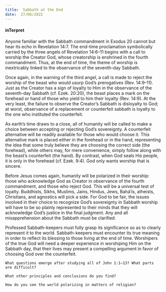 ```yaml
---
title:  Sabbath at the End
date:  27/06/2022
---
```


#### inTerpret

Anyone familiar with the Sabbath commandment in Exodus 20 cannot but hear its echo in Revelation 14:7. The end-time proclamation symbolically carried by the three angels of Revelation 14:6–11 begins with a call to worship the Creator God, whose creatorship is enshrined in the fourth commandment. Thus, at the end of time, the theme of worship is inextricably linked to the observance of the seventh-day Sabbath.

Once again, in the warning of the third angel, a call is made to reject the worship of the beast who would usurp God’s prerogatives (Rev. 14:9–11). Just as the Creator has a sign of loyalty to Him in the observance of the seventh-day Sabbath (cf. Ezek. 20:20), the beast places a mark on the forehead or hand of those who yield to him their loyalty (Rev. 14:9). At the very least, the failure to observe the Creator’s Sabbath is disloyalty to God; at worst, observance of a replacement or counterfeit sabbath is loyalty to the one who instituted the counterfeit.

As earth’s time draws to a close, all of humanity will be called to make a choice between accepting or rejecting God’s sovereignty. A counterfeit alternative will be readily available for those who would choose it. This alternative mark is placed either in the forehead or in the hand, representing the idea that some truly believe they are choosing the correct side (the forehead), while others may, for mere convenience, simply follow along with the beast’s counterfeit (the hand). By contrast, when God seals His people, it is only in the forehead (cf. Ezek. 9:4). God only wants worship that is sincere.

Before Jesus comes again, humanity will be polarized in their worship: those who acknowledge God as Creator in observance of the fourth commandment, and those who reject God. This will be a universal test of loyalty. Buddhists, Sikhs, Muslims, Jains, Hindus, Jews, Baháʼís, atheists, Christians, and agnostics will pick a side. For God to be fair, the issues involved in their choice to recognize God’s sovereignty in Sabbath worship will have to be so plainly represented to their minds that they will acknowledge God’s justice in the final judgment. Any and all misapprehension about the Sabbath must be clarified.

Professed Sabbath-keepers must fully grasp its significance so as to clearly represent it to the world. Sabbath-keepers must encounter its true meaning in order to reflect its blessing to those living at the end of time. Worshipers of the true God will need a deeper experience in worshiping Him on the Sabbath day, that their lives may present a compelling argument in favor of choosing God over the counterfeit.

`What questions emerge after studying all of John 1:1–13? What parts are difficult?`

`What other principles and conclusions do you find?`

`How do you see the world polarizing in matters of religion?`
